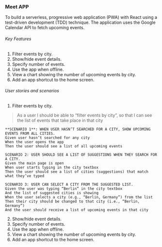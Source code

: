 ### Meet APP ###
To build a serverless, progressive web application (PWA) with React using a test-driven development (TDD) technique. The application uses the Google Calendar API to fetch upcoming events.
###### Key Features ######
1. Filter events by city.
2. Show/hide event details.
3. Specify number of events.
4. Use the app when offline.
5. View a chart showing the number of upcoming events by city.
6. Add an app shortcut to the home screen.
###### User stories and scenarios ######
1. Filter events by city.
> As a user I should be able to “filter events by city”, so that I can see the list of events that take place in that city
```
**SCENARIO 1**: WHEN USER HASN’T SEARCHED FOR A CITY, SHOW UPCOMING EVENTS FROM ALL CITIES.
Given user hasn’t searched for any city
When the user opens the app
Then the user should see a list of all upcoming events

SCENARIO 2: USER SHOULD SEE A LIST OF SUGGESTIONS WHEN THEY SEARCH FOR A CITY.
Given the main page is open
When user starts typing in the city textbox
Then the user should see a list of cities (suggestions) that match what they’ve typed

SCENARIO 3: USER CAN SELECT A CITY FROM THE SUGGESTED LIST.
Given the user was typing “Berlin” in the city textbox
And the list of suggested cities is showing
When the user selects a city (e.g., “Berlin, Germany”) from the list
Then their city should be changed to that city (i.e., “Berlin, Germany”)
And the user should receive a list of upcoming events in that city

```
2. Show/hide event details.
3. Specify number of events.
4. Use the app when offline.
5. View a chart showing the number of upcoming events by city.
6. Add an app shortcut to the home screen.